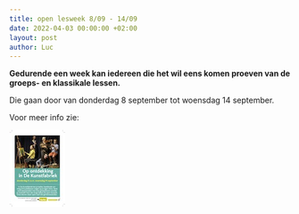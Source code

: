 ```yaml
---
title: open lesweek 8/09 - 14/09
date: 2022-04-03 00:00:00 +02:00
layout: post
author: Luc
---
```


<p><strong>Gedurende een week kan iedereen die het wil eens komen proeven van de groeps- en klassikale lessen.</strong></p>

<p>Die gaan door van donderdag 8 september tot woensdag 14 september.</p>

<p>Voor meer info zie: </p>

<a href="/assets/img/Folder-open-lesweekf.pdf" target="_blank">
  <img src="/assets/img/Folder-open-lesweek-1-thumb.jpeg" alt="folder open lesweek">
<a/>
